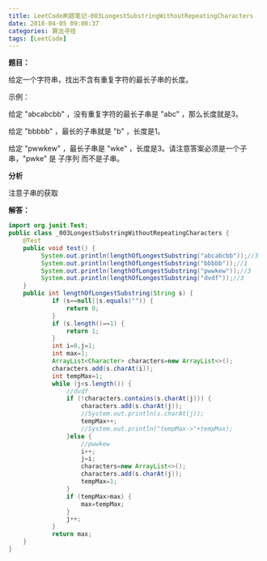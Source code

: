 ```yaml
---
title: LeetCode刷题笔记-003LongestSubstringWithoutRepeatingCharacters
date: 2018-04-05 09:00:37
categories: 算法寻径
tags: [LeetCode]
---
```

**题目：**

给定一个字符串，找出不含有重复字符的最长子串的长度。

示例：

给定 "abcabcbb" ，没有重复字符的最长子串是 "abc" ，那么长度就是3。

给定 "bbbbb" ，最长的子串就是 "b" ，长度是1。

给定 "pwwkew" ，最长子串是 "wke" ，长度是3。请注意答案必须是一个子串，"pwke" 是 子序列  而不是子串。

**分析**

注意子串的获取

**解答：**

````java
import org.junit.Test;
public class _003LongestSubstringWithoutRepeatingCharacters {
	@Test
	public void test() {
		 System.out.println(lengthOfLongestSubstring("abcabcbb"));//3
		 System.out.println(lengthOfLongestSubstring("bbbbb"));//1
		 System.out.println(lengthOfLongestSubstring("pwwkew"));//3
		 System.out.println(lengthOfLongestSubstring("dvdf"));//3
	}
	public int lengthOfLongestSubstring(String s) {
	        if (s==null||s.equals("")) {
				return 0;
			}
	        if (s.length()==1) {
				return 1;
			}
	        int i=0,j=1;
	        int max=1;
	        ArrayList<Character> characters=new ArrayList<>();
	        characters.add(s.charAt(i));
	        int tempMax=1;
	        while (j<s.length()) {
	        	//dvdf
				if (!characters.contains(s.charAt(j))) {
					characters.add(s.charAt(j));
					//System.out.println(s.charAt(j));
					tempMax++;
					//System.out.println("tempMax->"+tempMax);
				}else {
					//pwwkew
					i++;
					j=i;
					characters=new ArrayList<>();
					characters.add(s.charAt(j));
					tempMax=1;
				}
				if (tempMax>max) {
					max=tempMax;
				}
				j++;
			}
	        return max;
	}
}

````









